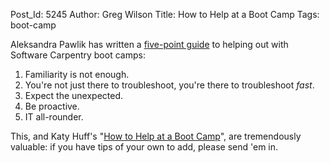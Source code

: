 Post_Id: 5245
Author: Greg Wilson
Title: How to Help at a Boot Camp
Tags: boot-camp


<p>Aleksandra Pawlik has written a <a href="http://www.software.ac.uk/blog/2012-11-02-top-tips-helpers-software-carpentry-bootcamp">five-point guide</a> to helping out with Software Carpentry boot camps:</p>
<ol>
        <li>Familiarity is not enough.</li>
        <li>You're not just there to troubleshoot, you're there to troubleshoot <em>fast</em>.</li>
        <li>Expect the unexpected.</li>
        <li>Be proactive.</li>
        <li>IT all-rounder.</li>
</ol>
<p>This, and Katy Huff's "<a href="{{root_path}}/blog/2012/10/how-to-help-at-a-boot-camp.html">How to Help at a Boot Camp</a>", are tremendously valuable: if you have tips of your own to add, please send 'em in.</p>

